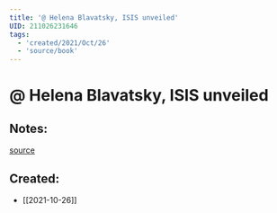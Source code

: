 ```yaml
---
title: '@ Helena Blavatsky, ISIS unveiled'
UID: 211026231646
tags:
  - 'created/2021/Oct/26'
  - 'source/book'
---
```

# @ Helena Blavatsky, ISIS unveiled

## Notes:
[source](http://www.thongthienhoc.com/bai%20vo%20venmanbimatnuthanisis%20pdf.htm)
## Created:
- [[2021-10-26]]
